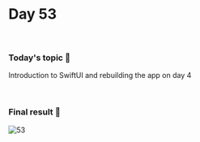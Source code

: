 # Day 53

&nbsp;

### Today's topic 🎯
Introduction to SwiftUI and rebuilding the app on day 4

&nbsp;

### Final result 🎉
![53](https://user-images.githubusercontent.com/110282927/190852578-e5f4e9d6-90a2-4986-91c1-40f0506d4c5d.png)